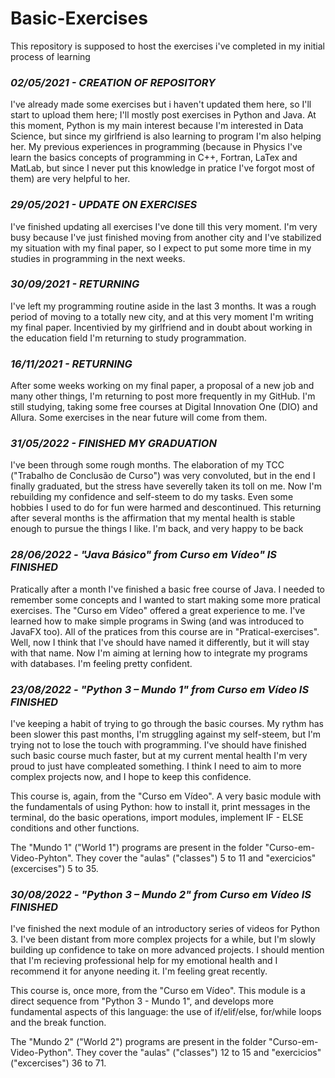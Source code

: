 # Basic-Exercises
This repository is supposed to host the exercises i've completed in my initial process of learning

### *02/05/2021 - CREATION OF REPOSITORY*
 I've already made some exercises but i haven't updated them here, so I'll start to upload them here; I'll mostly post exercises in Python and Java. At this moment, Python is my main interest because I'm interested in Data Science, but since my girlfriend is also learning to program I'm also helping her. My previous experiences in programming (because in Physics I've learn the basics concepts of programming in C++, Fortran, LaTex and MatLab, but since I never put this knowledge in pratice I've forgot most of them) are very helpful to her.
 
### *29/05/2021 - UPDATE ON EXERCISES*
 I've finished updating all exercises I've done till this very moment. I'm very busy because I've just finished moving from another city and I've stabilized my situation with my final paper, so I expect to put some more time in my studies in programming in the next weeks.

### *30/09/2021 - RETURNING*
 I've left my programming routine aside in the last 3 months. It was a rough period of moving to a totally new city, and at this very moment I'm writing my final paper. Incentivied by my girlfriend and in doubt about working in the education field I'm returning to study programmation.
 
### *16/11/2021 - RETURNING*
 After some weeks working on my final paper, a proposal of a new job and many other things, I'm returning to post more frequently in my GitHub. I'm still studying, taking some free courses at Digital Innovation One (DIO) and Allura. Some exercises in the near future will come from them.
  
### *31/05/2022 - FINISHED MY GRADUATION*
 I've been through some rough months. The elaboration of my TCC ("Trabalho de Conclusão de Curso") was very convoluted, but in the end I finally graduated, but the stress have severelly taken its toll on me. Now I'm rebuilding my confidence and self-steem to do my tasks. Even some hobbies I used to do for fun were harmed and descontinued. This returning after several months is the affirmation that my mental health is stable enough to pursue the things I like. I'm back, and very happy to be back

### *28/06/2022 - "Java Básico" from Curso em Vídeo" IS FINISHED*
 Pratically after a month I've finished a basic free course of Java. I needed to remember some concepts and I wanted to start making some more pratical exercises. The "Curso em Vídeo" offered a great experience to me. I've learned how to make simple programs in Swing (and was introduced to JavaFX too). All of the pratices from this course are in "Pratical-exercises". Well, now I think that I've should have named it differently, but it will stay with that name. Now I'm aiming at lerning how to integrate my programs with databases. I'm feeling pretty confident.

### *23/08/2022 - "Python 3 – Mundo 1" from Curso em Vídeo IS FINISHED*
I've keeping a habit of trying to go through the basic courses. My rythm has been slower this past months, I'm struggling against my self-steem, but I'm trying not to lose the touch with programming. I've should have finished such basic course much faster, but at my current mental health I'm very proud to just have compleated something. I think I need to aim to more complex projects now, and I hope to keep this confidence.

This course is, again, from the "Curso em Vídeo". A very basic module with the fundamentals of using Python: how to install it, print messages in the terminal, do the basic operations, import modules, implement IF - ELSE conditions and other functions. 

The "Mundo 1" ("World 1") programs are present in the folder "Curso-em-Video-Pyhton". They cover the "aulas" ("classes") 5 to 11 and "exercicios" (excercises") 5 to 35.

### *30/08/2022 - "Python 3 – Mundo 2" from Curso em Vídeo IS FINISHED*
I've finished the next module of an introductory series of videos for Python 3. I've been distant from more complex projects for a while, but I'm slowly building up confidence to take on more advanced projects. I should mention that I'm recieving professional help for my emotional health and I recommend it for anyone needing it. I'm feeling great recently.

This course is, once more, from the "Curso em Vídeo". This module is a direct sequence from "Python 3 - Mundo 1", and develops more fundamental aspects of this language: the use of if/elif/else, for/while loops and the break function.

The "Mundo 2" ("World 2") programs are present in the folder "Curso-em-Video-Python". They cover the "aulas" ("classes") 12 to 15 and "exercicios" ("excercises") 36 to 71.
